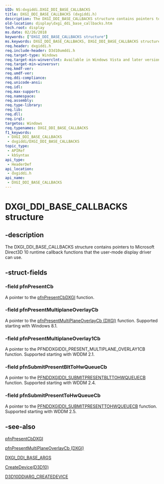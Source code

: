 ```yaml
---
UID: NS:dxgiddi.DXGI_DDI_BASE_CALLBACKS
title: DXGI_DDI_BASE_CALLBACKS (dxgiddi.h)
description: The DXGI_DDI_BASE_CALLBACKS structure contains pointers to Microsoft Direct3D 10 runtime callback functions that the user-mode display driver can use.
old-location: display\dxgi_ddi_base_callbacks.htm
tech.root: display
ms.date: 02/26/2018
keywords: ["DXGI_DDI_BASE_CALLBACKS structure"]
ms.keywords: DXGI_DDI_BASE_CALLBACKS, DXGI_DDI_BASE_CALLBACKS structure [Display Devices], UMDisplayDriver_Dx10param_Structs_6622df62-429f-438b-aa1a-61fd7fb8df65.xml, display.dxgi_ddi_base_callbacks, dxgiddi/DXGI_DDI_BASE_CALLBACKS
req.header: dxgiddi.h
req.include-header: D3d10umddi.h
req.target-type: Windows
req.target-min-winverclnt: Available in Windows Vista and later versions of the Windows operating systems.
req.target-min-winversvr: 
req.kmdf-ver: 
req.umdf-ver: 
req.ddi-compliance: 
req.unicode-ansi: 
req.idl: 
req.max-support: 
req.namespace: 
req.assembly: 
req.type-library: 
req.lib: 
req.dll: 
req.irql: 
targetos: Windows
req.typenames: DXGI_DDI_BASE_CALLBACKS
f1_keywords:
 - DXGI_DDI_BASE_CALLBACKS
 - dxgiddi/DXGI_DDI_BASE_CALLBACKS
topic_type:
 - APIRef
 - kbSyntax
api_type:
 - HeaderDef
api_location:
 - dxgiddi.h
api_name:
 - DXGI_DDI_BASE_CALLBACKS
---
```


# DXGI_DDI_BASE_CALLBACKS structure


## -description

The DXGI_DDI_BASE_CALLBACKS structure contains pointers to Microsoft Direct3D 10 runtime callback functions that the user-mode display driver can use.

## -struct-fields

### -field pfnPresentCb

A pointer to the <a href="..\dxgiddi\nc-dxgiddi-pfnddxgiddi_presentcb.md">pfnPresentCbDXGI</a> function.

### -field pfnPresentMultiplaneOverlayCb

A pointer to the <a href="/windows-hardware/drivers/ddi/dxgiddi/nc-dxgiddi-pfnddxgiddi_present_multiplane_overlaycb">pfnPresentMultiPlaneOverlayCb (DXGI)</a> function. Supported starting with Windows 8.1.

### -field pfnPresentMultiplaneOverlay1Cb

A pointer to the PFNDDXGIDDI_PRESENT_MULTIPLANE_OVERLAY1CB function. Supported starting with WDDM 2.1.

### -field pfnSubmitPresentBltToHwQueueCb

A pointer to the [PFNDDXGIDDI_SUBMITPRESENTBLTTOHWQUEUECB](../dxgiddi/nc-dxgiddi-pfnddxgiddi_submitpresentblttohwqueuecb.md) function. Supported starting with WDDM 2.4.

### -field pfnSubmitPresentToHwQueueCb

A pointer to the [PFNDDXGIDDI_SUBMITPRESENTTOHWQUEUECB](../dxgiddi/nc-dxgiddi-pfnddxgiddi_submitpresenttohwqueuecb.md) function. Supported starting with WDDM 2.5.

## -see-also

<a href="..\dxgiddi\nc-dxgiddi-pfnddxgiddi_presentcb.md">pfnPresentCbDXGI</a>



<a href="/windows-hardware/drivers/ddi/dxgiddi/nc-dxgiddi-pfnddxgiddi_present_multiplane_overlaycb">pfnPresentMultiPlaneOverlayCb (DXGI)</a>



<a href="..\dxgiddi\ns-dxgiddi-dxgi_ddi_base_args.md">DXGI_DDI_BASE_ARGS</a>



<a href="..\d3d10umddi\nc-d3d10umddi-pfnd3d10ddi_createdevice.md">CreateDevice(D3D10)</a>



<a href="..\d3d10umddi\ns-d3d10umddi-d3d10ddiarg_createdevice.md">D3D10DDIARG_CREATEDEVICE</a>
